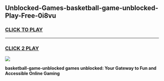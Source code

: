 
## Unblocked-Games-basketball-game-unblocked-Play-Free-0i8vu
<h3>
<a href="https://premium76.site?title=basketball-game-unblocked&ref=21A">CLICK TO PLAY</a></h3>
<hr>

<h3>
<a href="https://premium76.site?title=basketball-game-unblocked&ref=21A">CLICK 2 PLAY</a>
  
</h3>

<a href="https://premium76.site?title=basketball-game-unblocked&ref=21A"><img src="https://clearcache.store/games.png"></a>


**basketball-game-unblocked games unblocked: Your Gateway to Fun and Accessible Online Gaming**
